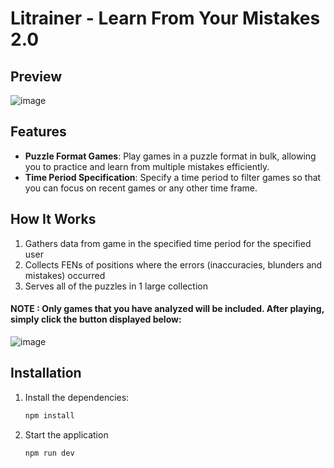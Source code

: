 # Litrainer - Learn From Your Mistakes 2.0 

## Preview

![image](https://github.com/user-attachments/assets/43519748-0a04-43de-bfc2-722b2cc7275d)





## Features

- **Puzzle Format Games**: Play games in a puzzle format in bulk, allowing you to practice and learn from multiple mistakes efficiently.
- **Time Period Specification**: Specify a time period to filter games so that you can focus on recent games or any other time frame.

## How It Works

1. Gathers data from game in the specified time period for the specified user
2. Collects FENs of positions where the errors (inaccuracies, blunders and mistakes) occurred
3. Serves all of the puzzles in 1 large collection
   
#### NOTE : Only games that you have analyzed will be included. After playing, simply click the button displayed below:

![image](https://github.com/user-attachments/assets/236e2af8-8fe5-4e04-861f-e1589cdad4da)




## Installation

1. Install the dependencies:
   ```bash
   npm install
2. Start the application
    ```bash
    npm run dev
